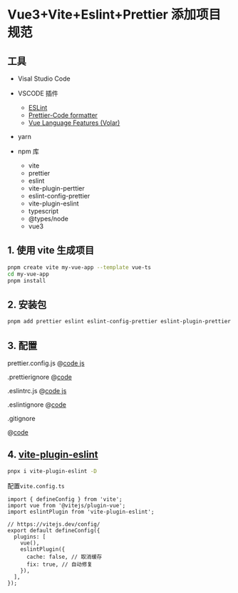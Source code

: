 # Vue3+Vite+Eslint+Prettier 添加项目规范

## 工具
- Visal Studio Code
- VSCODE 插件
    - [ESLint](https://marketplace.visualstudio.com/items?itemName=dbaeumer.vscode-eslint)
    - [Prettier-Code formatter](https://marketplace.visualstudio.com/items?itemName=esbenp.prettier-vscode)
    - [Vue Language Features (Volar)](https://marketplace.visualstudio.com/items?itemName=johnsoncodehk.volar)
- yarn

- npm 库
    - vite
    - prettier
    - eslint    
    - vite-plugin-perttier
    - eslint-config-prettier
    - vite-plugin-eslint
    - typescript
    - @types/node
    - vue3

## 1. 使用 vite 生成项目

```bash
pnpm create vite my-vue-app --template vue-ts
cd my-vue-app
pnpm install
```

## 2. 安装包
```bash
pnpm add prettier eslint eslint-config-prettier eslint-plugin-prettier eslint-plugin-vue @typescript-eslint/eslint-plugin @typescript-eslint/parser vue-eslint-parser eslint-define-config -D
```

## 3. 配置

prettier.config.js
@[code js](./config/prettier.config.js)

.prettierignore
@[code](./config/.prettierignore)

.eslintrc.js
@[code js](./config/.eslintrc.js)

.eslintignore
@[code](./config/.eslintignore)

.gitignore

@[code](./config/.gitignore)

## 4. [vite-plugin-eslint](https://www.npmjs.com/package/vite-plugin-eslint)
```sh
pnpx i vite-plugin-eslint -D
```
配置`vite.config.ts`

```ts{3,9-12}
import { defineConfig } from 'vite';
import vue from '@vitejs/plugin-vue';
import eslintPlugin from 'vite-plugin-eslint';

// https://vitejs.dev/config/
export default defineConfig({
  plugins: [
    vue(),
    eslintPlugin({
      cache: false, // 取消缓存
      fix: true, // 自动修复
    }),
  ],
});
```





